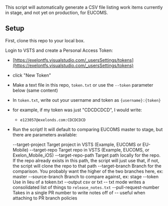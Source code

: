 This script will automatically generate a CSV file listing work items
currently in stage, and not yet on production, for EUCOMS.

## Setup

First, clone this repo to your local box.

Login to VSTS and create a Personal Access Token:

* [https://exelontfs.visualstudio.com/_usersSettings/tokens](https://exelontfs.visualstudio.com/_usersSettings/tokens)
* click "New Token"
* Make a text file in this repo, `token.txt` or use the `--token` parameter below (same content)
* In `token.txt`, write out your username and token as `{username}:{token}`
* for example, if my token was just "CDCDCDCD", I would write:
    * `e123057@exelonds.com:CDCDCDCD`

* Run the script! It will default to comparing EUCOMS master to stage, but there are parameters available:

	--target-project       Target project in VSTS (Example, EUCOMS or EU-Mobile)
	--target-repo          Target repo in VSTS (Example, EUCOMS, or Exelon_Mobile_iOS)
	--target-repo-path     Target path locally for the repo. If the repo already exists in this path, the script
	                       will just use that, if not, the script will clone the repo to that path
	--target-branch        Branch for the comparison. You probably want the higher of the two branches here, ex: master
	--source-branch        Branch to compare against, ex: stage
	--token                Use in lieu of a token.txt
	--output               csv or txt -- txt mode writes a consolidated list of things to `release_notes.txt` 
	--pull-request-number  Takes in a single PR number to write notes off of -- useful when attaching to PR branch policies